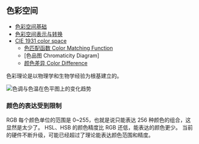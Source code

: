 ## 色彩空间

- [色彩空间基础](https://zhuanlan.zhihu.com/p/24214731)
- [色彩空间表示与转换](https://zhuanlan.zhihu.com/p/24281841)
- [CIE 1931 color space](https://www.wikiwand.com/en/CIE_1931_color_space#/Color_matching_functions)
  - [色匹配函数 Color Matching Function](https://www.wikiwand.com/en/CIE_1931_color_space#/Color_matching_functions)
  - [色品图 Chromaticity Diagram]
  - [ 颜色差异 Color Difference](https://www.wikiwand.com/en/Color_difference)

色彩理论是以物理学和生物学经验为根基建立的。


![色调与色温在色平图上的变化趋势](https://pic1.zhimg.com/v2-392c0561d35f056b10fb2ca5b0835fa4_b.png)

### 颜色的表达受到限制

RGB 每个颜色单位的范围是 0~255，也就是说只能表达 256 种颜色的组合，这显然是太少了。
HSL、HSB 的颜色精度比 RGB 还低，能表达的颜色更少。
当前的硬件不断升级，可能已经超过了理论能表达颜色范围和精度。
